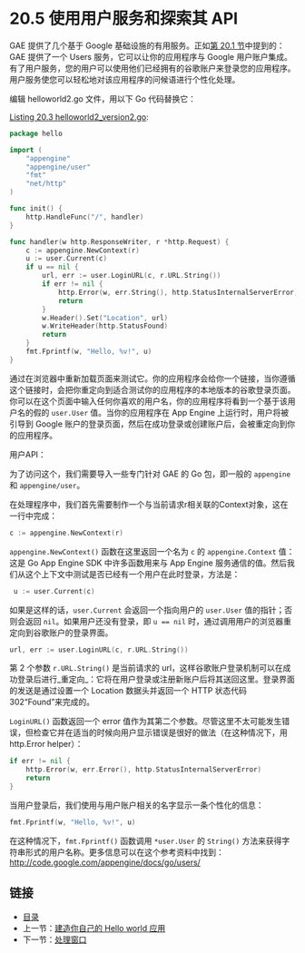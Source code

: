 # 20.5 使用用户服务和探索其 API

GAE 提供了几个基于 Google 基础设施的有用服务。正如[第 20.1 节](20.1.md)中提到的：GAE 提供了一个 Users 服务，它可以让你的应用程序与 Google 用户账户集成。有了用户服务，您的用户可以使用他们已经拥有的谷歌账户来登录您的应用程序。用户服务使您可以轻松地对该应用程序的问候语进行个性化处理。

编辑 helloworld2.go 文件，用以下 Go 代码替换它：

[Listing 20.3 helloworld2\_version2.go](examples/chapter\_20/helloapp/hello/helloworld2\_version2.go):

```go
package hello

import (
	"appengine"
	"appengine/user"
	"fmt"
	"net/http"
)

func init() {
	http.HandleFunc("/", handler)
}

func handler(w http.ResponseWriter, r *http.Request) {
	c := appengine.NewContext(r)
	u := user.Current(c)
	if u == nil {
		url, err := user.LoginURL(c, r.URL.String())
		if err != nil {
			http.Error(w, err.String(), http.StatusInternalServerError)
			return
		}
		w.Header().Set("Location", url)
		w.WriteHeader(http.StatusFound)
		return
	}
	fmt.Fprintf(w, "Hello, %v!", u)
}
```

通过在浏览器中重新加载页面来测试它。你的应用程序会给你一个链接，当你遵循这个链接时，会把你重定向到适合测试你的应用程序的本地版本的谷歌登录页面。你可以在这个页面中输入任何你喜欢的用户名，你的应用程序将看到一个基于该用户名的假的 `user.User` 值。当你的应用程序在 App Engine 上运行时，用户将被引导到 Google 账户的登录页面，然后在成功登录或创建账户后，会被重定向到你的应用程序。

用户API：

为了访问这个，我们需要导入一些专门针对 GAE 的 Go 包，即一般的 `appengine` 和 `appengine/user`。

在处理程序中，我们首先需要制作一个与当前请求r相关联的Context对象，这在一行中完成：

```go
c := appengine.NewContext(r)
```

`appengine.NewContext()` 函数在这里返回一个名为 `c` 的 `appengine.Context` 值：这是 Go App Engine SDK 中许多函数用来与 App Engine 服务通信的值。然后我们从这个上下文中测试是否已经有一个用户在此时登录，方法是：

```go
 u := user.Current(c)
```

如果是这样的话，`user.Current` 会返回一个指向用户的 `user.User` 值的指针；否则会返回 `nil`。如果用户还没有登录，即 `u == nil` 时，通过调用用户的浏览器重定向到谷歌账户的登录界面。

```go
url, err := user.LoginURL(c, r.URL.String())
```

第 2 个参数 `r.URL.String()` 是当前请求的 url，这样谷歌账户登录机制可以在成功登录后进行_重定向_：它将在用户登录或注册新账户后将其送回这里。登录界面的发送是通过设置一个 Location 数据头并返回一个 HTTP 状态代码 302“Found”来完成的。

`LoginURL()` 函数返回一个 error 值作为其第二个参数。尽管这里不太可能发生错误，但检查它并在适当的时候向用户显示错误是很好的做法（在这种情况下，用 http.Error helper）：

```go
if err != nil {
	http.Error(w, err.Error(), http.StatusInternalServerError)
	return
}
```

当用户登录后，我们使用与用户账户相关的名字显示一条个性化的信息：

```go
fmt.Fprintf(w, "Hello, %v!", u)
```

在这种情况下，`fmt.Fprintf()` 函数调用 `*user.User` 的 `String()` 方法来获得字符串形式的用户名称。更多信息可以在这个参考资料中找到：http://code.google.com/appengine/docs/go/users/

## 链接

* [目录](directory.md)
* 上一节：[建造你自己的 Hello world 应用](20.4.md)
* 下一节：[处理窗口](20.6.md)
